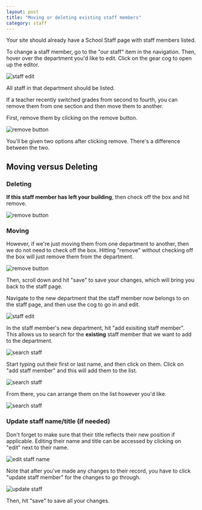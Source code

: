 ```yaml
---
layout: post
title: "Moving or deleting existing staff members"
category: staff
---
```


Your site should already have a School Staff page with staff members listed.

To change a staff member, go to the "our staff" item in the navigation. Then, hover over the department you'd like to edit. Click on the gear cog to open up the editor. 

![staff edit](/schoolsites-help/images/staff/edit-staff.png)

All staff in that department should be listed. 

If a teacher recently switched grades from second to fourth, you can remove them from one section and then move them to another.

First, remove them by clicking on the remove button. 

![remove button](/schoolsites-help/images/staff/remove-button.png)

You'll be given two options after clicking remove. There's a difference between the two.

## Moving versus Deleting

### Deleting

**If this staff member has left your building**, then check off the box and hit remove.

![remove button](/schoolsites-help/images/staff/delete.png)

### Moving

However, if we're just moving them from one department to another, then we do not need to check off the box. Hitting "remove" without checking off the box will just remove them from the department.

![remove button](/schoolsites-help/images/staff/remove-toggle.png)

Then, scroll down and hit "save" to save your changes, which will bring you back to the staff page.

Navigate to the new department that the staff member now belongs to on the staff page, and then use the cog to go in and edit. 

![staff edit](/schoolsites-help/images/staff/edit-staff.png)

In the staff member's new department, hit "add exisiting staff member". This allows us to search for the **existing** staff member that we want to add to the department.

![search staff](/schoolsites-help/images/staff/add-existing-staff.png)

Start typing out their first or last name, and then click on them. Click on "add staff member" and this will add them to the list.

![search staff](/schoolsites-help/images/staff/search-staff.png)

From there, you can arrange them on the list however you'd like. 

![search staff](/schoolsites-help/images/staff/move-staff.png)

### Update staff name/title (if needed)

Don't forget to make sure that their title reflects their new position if applicable. Editing their name and title can be accessed by clicking on "edit" next to their name.

![edit staff name](/schoolsites-help/images/staff/edit-name.png)

Note that after you've made any changes to their record, you have to click "update staff member" for the changes to go through. 

![update staff](/schoolsites-help/images/staff/update-staff-button.png)

Then, hit "save" to save all your changes.

